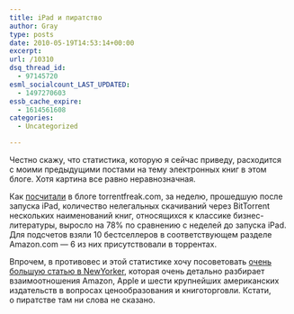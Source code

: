 ```yaml
---
title: iPad и пиратство
author: Gray
type: posts
date: 2010-05-19T14:53:14+00:00
excerpt:
url: /10310
dsq_thread_id:
  - 97145720
esml_socialcount_LAST_UPDATED:
  - 1497270603
essb_cache_expire:
  - 1614561608
categories:
  - Uncategorized

---
```








Честно скажу, что статистика, которую я&nbsp;сейчас приведу, расходится с&nbsp;моими предыдущими постами на&nbsp;тему электронных книг в&nbsp;этом блоге. Хотя картина все равно неравнозначная.

Как <a href="http://torrentfreak.com/ebook-piracy-surges-after-ipad-launch-100409/" target="_blank">посчитали</a> в&nbsp;блоге torrentfreak.com, за&nbsp;неделю, прошедшую после запуска iPad, количество нелегальных скачиваний через BitTorrent нескольких наименований книг, относящихся к&nbsp;классике бизнес-литературы, выросло на&nbsp;78% по&nbsp;сравнению с&nbsp;неделей до&nbsp;запуска iPad. Для подсчетов взяли 10&nbsp;бестселлеров в&nbsp;соответствующем разделе Amazon.com&nbsp;&mdash; 6&nbsp;из&nbsp;них присутствовали в&nbsp;торрентах.

Впрочем, в&nbsp;противовес и&nbsp;этой статистике хочу посоветовать <a href="http://www.newyorker.com/reporting/2010/04/26/100426fa_fact_auletta" target="_blank">очень большую статью в&nbsp;NewYorker</a>, которая очень детально разбирает взаимоотношения Amazon, Apple и&nbsp;шести крупнейших американских издательств в&nbsp;вопросах ценообразования и&nbsp;книготорговли. Кстати, о&nbsp;пиратстве там ни&nbsp;слова не&nbsp;сказано.
